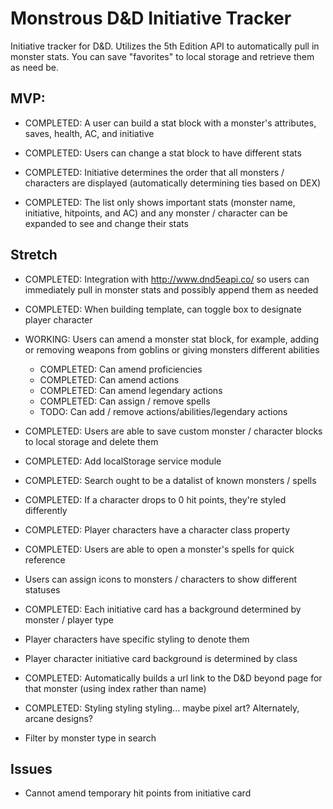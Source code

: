 # Monstrous D&D Initiative Tracker

Initiative tracker for D&D. Utilizes the 5th Edition API to automatically pull in monster stats. You can save "favorites" to local storage and retrieve them as need be.

## MVP:

- COMPLETED: A user can build a stat block with a monster's attributes, saves, health, AC, and initiative

- COMPLETED: Users can change a stat block to have different stats

- COMPLETED: Initiative determines the order that all monsters / characters are displayed (automatically determining ties based on DEX)

- COMPLETED: The list only shows important stats (monster name, initiative, hitpoints, and AC) and any monster / character can be expanded to see and change their stats

## Stretch

- COMPLETED: Integration with http://www.dnd5eapi.co/ so users can immediately pull in monster stats and possibly append them as needed

- COMPLETED: When building template, can toggle box to designate player character

- WORKING: Users can amend a monster stat block, for example, adding or removing weapons from goblins or giving monsters different abilities

  - COMPLETED: Can amend proficiencies
  - COMPLETED: Can amend actions
  - COMPLETED: Can amend legendary actions
  - COMPLETED: Can assign / remove spells
  - TODO: Can add / remove actions/abilities/legendary actions

- COMPLETED: Users are able to save custom monster / character blocks to local storage and delete them

- COMPLETED: Add localStorage service module

- COMPLETED: Search ought to be a datalist of known monsters / spells

- COMPLETED: If a character drops to 0 hit points, they're styled differently

- COMPLETED: Player characters have a character class property

- COMPLETED: Users are able to open a monster's spells for quick reference

- Users can assign icons to monsters / characters to show different statuses

- COMPLETED: Each initiative card has a background determined by monster / player type

- Player characters have specific styling to denote them

- Player character initiative card background is determined by class

- COMPLETED: Automatically builds a url link to the D&D beyond page for that monster (using index rather than name)

- COMPLETED: Styling styling styling... maybe pixel art? Alternately, arcane designs?

- Filter by monster type in search

## Issues

- Cannot amend temporary hit points from initiative card
